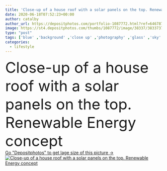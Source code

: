 ```yaml
---
title: 'Close-up of a house roof with a solar panels on the top. Renewable Energy concept'
date: 2020-06-18T07:52:23+00:00
author: catalby
author_url: https://depositphotos.com/portfolio-1087772.html?ref=64678756
image: https://st4.depositphotos.com/thumbs/1087772/image/38337/383373766/api_thumb_450.jpg?forcejpeg=true
type: "post"
tags: ['blue' ,'background' ,'close up' ,'photography' ,'glass' ,'sky' ,'reflection' ,'sunlight' ,'sun' ,'environment' ,'sunny' ,'cloud' ,'electricity' ,'technology' ,'concept' ,'architecture' ,'industry' ,'home' ,'roof' ,'heat' ,'sunbeam' ,'Pollution' ,'generator' ,'innovation' ,'clay' ,'saving' ,'chimney' ,'chalet' ,'Full Frame' ,'Alternative Energy' ,'solar energy' ,'solar equipment' ,'solar panel' ,'solar power station' ,'Fuel and Power Generation' ,'Digitally Generated Image' ,'Social Issues' ,'Power Supply' ,'environmental conservation' ,'Environmental Issues' ,'renewable energy' ,'climate change' ,'Residential Building' ,'Construction Industry' ,'Roof Tile' ,'power in nature' ,'sustainable resources' ,'fuel cell' ,'Sustainable Lifestyle' ,'Business Finance and Industry' ]
categories: 
  - lifestyle
---
```

<div aling="center">
            <font size="60"> Close-up of a house roof with a solar panels on the top. Renewable Energy concept</font>   
</div>
<div>
    <a href='https://st4.depositphotos.com/thumbs/1087772/image/38337/383373766/api_thumb_450.jpg?forcejpeg=true?ref=64678756' target=_blank > Go "Depositphotos" to get lage size of this picture ->
        <img href='https://st4.depositphotos.com/thumbs/1087772/image/38337/383373766/api_thumb_450.jpg?forcejpeg=true?ref=64678756' src='https://st4.depositphotos.com/1087772/38337/i/950/depositphotos_383373766-stock-photo-close-house-roof-solar-panels.jpg?forcejpeg=true' alt='Close-up of a house roof with a solar panels on the top. Renewable Energy concept' >
    </a>
</div>
